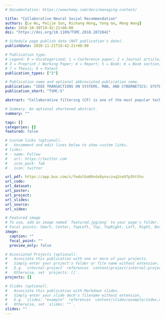```yaml
---
# Documentation: https://wowchemy.com/docs/managing-content/

title: "Collaborative Neural Social Recommendation"
authors: [Le Wu, Peijie Sun, Richang Hong, Yong Ge, Meng Wang]
date: 2018-10-30T19:42:21+08:00
doi: "https://doi.org/10.1109/TSMC.2018.2872842"

# Schedule page publish date (NOT publication's date).
publishDate: 2020-11-21T19:42:21+08:00

# Publication type.
# Legend: 0 = Uncategorized; 1 = Conference paper; 2 = Journal article;
# 3 = Preprint / Working Paper; 4 = Report; 5 = Book; 6 = Book section;
# 7 = Thesis; 8 = Patent
publication_types: ["2"]

# Publication name and optional abbreviated publication name.
publication: "IEEE TRANSACTIONS ON SYSTEMS, MAN, AND CYBERNETICS: SYSTEMS"
publication_short: "TSMC:S"

abstract: "Collaborative filtering (CF) is one of the most popular techniques for building recommender systems. To overcome the data sparsity in CF, social recommender systems have emerged to boost recommendation performance by utilizing social correlation among users’ interests. Recently, inspired by the immense success of deep learning for embedding learning, neural network-based recommender systems have shown promising recommendation performance. Nevertheless, few researchers have attempted to tackle the social recommendation problem with neural models. To this end, in this paper, we design a neural architecture that organically combines the intrinsic relationship between social network structure and user–item interaction behavior for social recommendation. Two key challenges arise in this process: first, how to incorporate the social correlation of users’ interests in this neural model, and second, how to design a neural architecture to capture the unique characteristics of user–item interaction behavior for recommendation. To tackle these two challenges, we develop a model named collaborative neural social recommendation (CNSR) with two parts: 1) a social embedding part and 2) a collaborative neural recommendation (CNR) part. In CNSR, the user embedding leverages each user’s social embedding learned from an unsupervised deep learning technique with social correlation regularization. The user and item embeddings are then fed into a unique neural network with a newly designed collaboration layer to model both the shallow collaborative and deep complex interaction relationships between users and items. We further propose a joint learning framework to allow the social embedding part and the CNR part to mutually enhance each other. Finally, extensive experimental results on two real-world datasets clearly demonstrate the effectiveness of our proposed model."

# Summary. An optional shortened abstract.
summary: ""

tags: []
categories: []
featured: false

# Custom links (optional).
#   Uncomment and edit lines below to show custom links.
# links:
# - name: Follow
#   url: https://twitter.com
#   icon_pack: fab
#   icon: twitter

url_pdf: https://app.box.com/s/fwdol6a06ndx0ynvczuq2nx07p3htthu
url_code:
url_dataset:
url_poster:
url_project:
url_slides:
url_source:
url_video:

# Featured image
# To use, add an image named `featured.jpg/png` to your page's folder. 
# Focal points: Smart, Center, TopLeft, Top, TopRight, Left, Right, BottomLeft, Bottom, BottomRight.
image:
  caption: ""
  focal_point: ""
  preview_only: false

# Associated Projects (optional).
#   Associate this publication with one or more of your projects.
#   Simply enter your project's folder or file name without extension.
#   E.g. `internal-project` references `content/project/internal-project/index.md`.
#   Otherwise, set `projects: []`.
projects: []

# Slides (optional).
#   Associate this publication with Markdown slides.
#   Simply enter your slide deck's filename without extension.
#   E.g. `slides: "example"` references `content/slides/example/index.md`.
#   Otherwise, set `slides: ""`.
slides: ""
---
```


